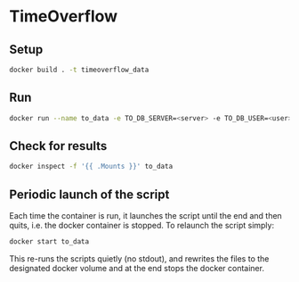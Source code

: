 # TimeOverflow

## Setup
```sh
docker build . -t timeoverflow_data
```
## Run
```sh
docker run --name to_data -e TO_DB_SERVER=<server> -e TO_DB_USER=<user> -e TO_DB_PASSWORD=<pass> --network="host" timeoverflow_data
```
## Check for results
```sh
docker inspect -f '{{ .Mounts }}' to_data
```

## Periodic launch of the script
Each time the container is run, it launches the script until the end and then
quits, i.e. the docker container is stopped. To relaunch the script simply:
```sh
docker start to_data
```

This re-runs the scripts quietly (no stdout), and rewrites the files to the
designated docker volume and at the end stops the docker container.
